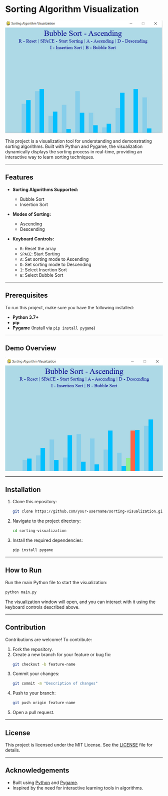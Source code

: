 # Sorting Algorithm Visualization

![Sorting Algorithm Visualization](https://raw.githubusercontent.com/Simret101/Sorting_Algorithm_Visualizer/main/assets/photo_2025-01-27_14-53-43.jpg)

This project is a visualization tool for understanding and demonstrating sorting algorithms. Built with Python and Pygame, the visualization dynamically displays the sorting process in real-time, providing an interactive way to learn sorting techniques.

---

## Features

- **Sorting Algorithms Supported:**
  - Bubble Sort
  - Insertion Sort

- **Modes of Sorting:**
  - Ascending
  - Descending

- **Keyboard Controls:**
  - `R`: Reset the array
  - `SPACE`: Start Sorting
  - `A`: Set sorting mode to Ascending
  - `D`: Set sorting mode to Descending
  - `I`: Select Insertion Sort
  - `B`: Select Bubble Sort

---

## Prerequisites

To run this project, make sure you have the following installed:

- **Python 3.7+**
- **pip**
- **Pygame** (Install via `pip install pygame`)

---
## Demo Overview
![Alt Text](https://github.com/Simret101/Sorting_Algorithm_Visualizer/blob/main/assets/photo_2025-01-27_14-54-23.jpg)

---

## Installation

1. Clone this repository:
   ```bash
   git clone https://github.com/your-username/sorting-visualization.git
   ```

2. Navigate to the project directory:
   ```bash
   cd sorting-visualization
   ```

3. Install the required dependencies:
   ```bash
   pip install pygame
   ```

---

## How to Run

Run the main Python file to start the visualization:
```bash
python main.py
```

The visualization window will open, and you can interact with it using the keyboard controls described above.

---

## Contribution

Contributions are welcome! To contribute:

1. Fork the repository.
2. Create a new branch for your feature or bug fix:
   ```bash
   git checkout -b feature-name
   ```
3. Commit your changes:
   ```bash
   git commit -m "Description of changes"
   ```
4. Push to your branch:
   ```bash
   git push origin feature-name
   ```
5. Open a pull request.

---

## License

This project is licensed under the MIT License. See the [LICENSE](LICENSE) file for details.

---

## Acknowledgements

- Built using [Python](https://www.python.org/) and [Pygame](https://www.pygame.org/).
- Inspired by the need for interactive learning tools in algorithms.
